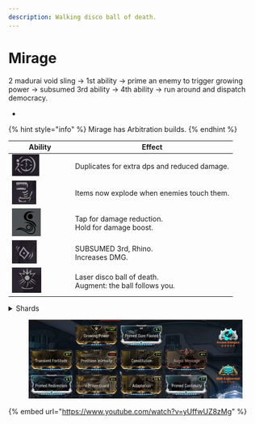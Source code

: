 ```yaml
---
description: Walking disco ball of death.
---
```


# Mirage

2 madurai void sling -> 1st ability -> prime an enemy to trigger growing power -> subsumed 3rd ability -> 4th ability -> run around and dispatch democracy.

*

{% hint style="info" %}
Mirage has Arbitration builds.
{% endhint %}

<table><thead><tr><th width="111">Ability</th><th>Effect</th></tr></thead><tbody><tr><td><img src=".gitbook/assets/image (121).png" alt="" data-size="original"></td><td>Duplicates for extra dps and reduced damage.</td></tr><tr><td><img src=".gitbook/assets/image (122).png" alt="" data-size="original"></td><td>Items now explode when enemies touch them.</td></tr><tr><td><img src=".gitbook/assets/image (123).png" alt="" data-size="original"></td><td>Tap for damage reduction.<br>Hold for damage boost.</td></tr><tr><td><img src=".gitbook/assets/image (124).png" alt="" data-size="original"></td><td>SUBSUMED 3rd, Rhino. <br>Increases DMG.</td></tr><tr><td><img src=".gitbook/assets/image (125).png" alt="" data-size="original"></td><td>Laser disco ball of death.<br>Augment: the ball follows you.</td></tr></tbody></table>

<details>

<summary>Shards</summary>

![](<.gitbook/assets/image (50).png>)![](<.gitbook/assets/image (51).png>)

</details>

<figure><img src=".gitbook/assets/image (52).png" alt=""><figcaption></figcaption></figure>

{% embed url="https://www.youtube.com/watch?v=yUffwUZ8zMg" %}
